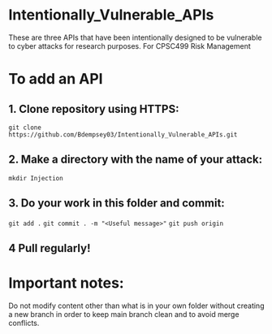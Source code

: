 # Intentionally_Vulnerable_APIs
These are three APIs that have been intentionally designed to be vulnerable to cyber attacks for research purposes. For CPSC499 Risk Management

# To add an API
## 1. Clone repository using HTTPS:
`git clone https://github.com/Bdempsey03/Intentionally_Vulnerable_APIs.git`
## 2. Make a directory with the name of your attack:
`mkdir Injection`
## 3. Do your work in this folder and commit:
`git add .`
`git commit . -m "<Useful message>"`
`git push origin`
## 4 Pull regularly!

# Important notes:
Do not modify content other than what is in your own folder without creating a new branch in order to keep main branch clean and to avoid merge conflicts.
